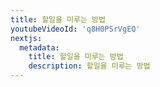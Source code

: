 ```yaml
---
title: 할일을 미루는 방법
youtubeVideoId: 'q8H0PSrVgEQ'
nextjs:
  metadata:
    title: 할일을 미루는 방법
    description: 할일을 미루는 방법
---
```

